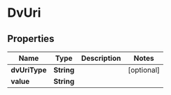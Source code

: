 # DvUri

## Properties
Name | Type | Description | Notes
------------ | ------------- | ------------- | -------------
**dvUriType** | **String** |  |  [optional]
**value** | **String** |  | 
